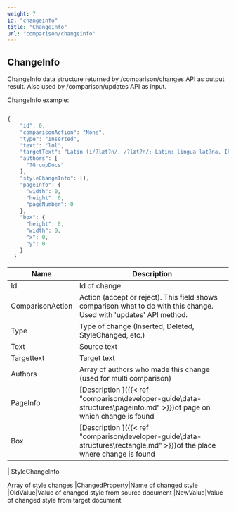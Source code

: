 ```yaml
---
weight: 7
id: "changeinfo"
title: "ChangeInfo"
url: "comparison/changeinfo"
---
```


## ChangeInfo ##

ChangeInfo data structure returned by /comparison/changes API as output result. Also used by /comparison/updates API as input.

ChangeInfo example:


```javascript 

{
    "id": 0,
    "comparisonAction": "None",
    "type": "Inserted",
    "text": "lol",
    "targetText": "Latin (i/?læt?n/, /?læt?n/; Latin: lingua lat?na, IPA: [?l????a la?ti?na]) is a classical language, originally spoken inLatium, Italy, which belongs to the Italic branch of the Indo-European languages.[3] The Latin alphabet is derived from the Etruscan and Greek alphabetslol.",
    "authors": [
      "?GroupDocs"
    ],
    "styleChangeInfo": [],
    "pageInfo": {
      "width": 0,
      "height": 0,
      "pageNumber": 0
    },
    "box": {
      "height": 0,
      "width": 0,
      "x": 0,
      "y": 0
    }
  }

 ```



 

|Name|Description
|---|---
|Id|Id of change
|ComparisonAction|Action (accept or reject). This field shows comparison what to do with this change.  Used with 'updates' API method.
|Type|Type of change (Inserted, Deleted, StyleChanged, etc.)
|Text|Source text
|Targettext|Target text
|Authors|Array of authors who made this change (used for multi comparison)
|PageInfo|[Description ]({{< ref "comparison\developer-guide\data-structures\pageinfo.md" >}})of page on which change is found
|Box|[Description ]({{< ref "comparison\developer-guide\data-structures\rectangle.md" >}})of the place where change is found
|
StyleChangeInfo


Array of style changes
|ChangedProperty|Name of changed style
|OldValue|Value of changed style from source document
|NewValue|Value of changed style from target document


 


 


